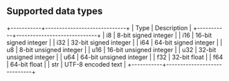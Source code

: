 ## Supported data types

+-----------+-----------------------------+
| Type      | Description                 |
+-----------+-----------------------------+
| i8        | 8-bit signed integer        |
| i16       | 16-bit signed integer       |
| i32       | 32-bit signed integer       |
| i64       | 64-bit signed integer       |
| u8        | 8-bit unsigned integer      | 
| u16       | 16-bit unsigned integer     |
| u32       | 32-bit unsigned integer     |
| u64       | 64-bit unsigned integer     |
| f32       | 32-bit float                |
| f64       | 64-bit float                |
| str       | UTF-8 encoded text          |
+-----------+-----------------------------+

